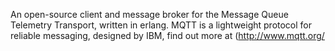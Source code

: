 An open-source client and message broker for the Message Queue Telemetry Transport, written in erlang. MQTT is a lightweight protocol for reliable messaging, designed by IBM, find out more at  (http://www.mqtt.org/